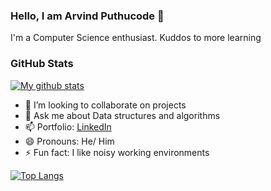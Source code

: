 ### Hello, I am Arvind Puthucode 👋

I'm a Computer Science enthusiast. Kuddos to more learning 

### GitHub Stats

[![My github stats](https://github-readme-stats.vercel.app/api?username=Arvind-puthucode&count_private=true&show_icons=true&theme=gotham)](https://github.com/anuraghazra/github-readme-stats)

<!-- - 🔭 I’m currently working on ArcGis
- 🌱 I’m currently learning Flutter -->
- 👯 I’m looking to collaborate on projects
- 💬 Ask me about Data structures and algorithms
- 📫 Portfolio: [LinkedIn](https://www.linkedin.com/in/arvind-puthucode-4aab581a4/)
- 😄 Pronouns: He/ Him
- ⚡ Fun fact: I like noisy working environments 

[![Top Langs](https://github-readme-stats.vercel.app/api/top-langs/?username=Arvind-puthucode&layout=compact&theme=gotham&hide_border=true&langs_count=10)](https://github.com/Nishanth-Gobi)

